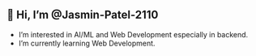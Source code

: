 <h2>👋  Hi, I’m @Jasmin-Patel-2110 </h2>
<ul>
  <li> I’m interested in AI/ML and Web Development especially in backend.</li>
  <li> I’m currently learning Web Development.</li>
</ul>
<!---
Jasmin-Patel-2110/Jasmin-Patel-2110 is a ✨ special ✨ repository because its `README.md` (this file) appears on your GitHub profile.
You can click the Preview link to take a look at your changes.
--->
